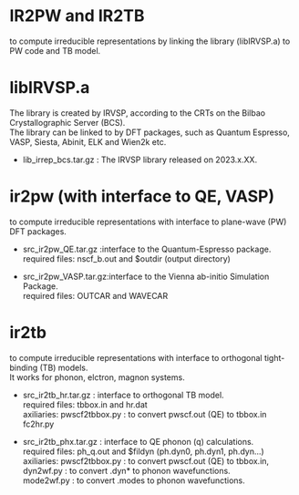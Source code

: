 # IR2PW and IR2TB
to compute irreducible representations by linking the library (libIRVSP.a) to PW code and TB model.</br>


# libIRVSP.a 
The library is created by IRVSP, according to the CRTs on the Bilbao Crystallographic Server (BCS). </br>
The library can be linked to by DFT packages, such as Quantum Espresso, VASP, Siesta, Abinit, ELK and Wien2k etc.

* lib_irrep_bcs.tar.gz : The IRVSP library released on 2023.x.XX.

# ir2pw (with interface to QE, VASP)
to compute irreducible representations with interface to plane-wave (PW) DFT packages.

* src_ir2pw_QE.tar.gz  :interface to the Quantum-Espresso package.</br>
required files: nscf_b.out and $outdir (output directory)
                      

* src_ir2pw_VASP.tar.gz:interface to the Vienna ab-initio Simulation Package.</br>
required files: OUTCAR and WAVECAR


# ir2tb
to compute irreducible representations with interface to orthogonal tight-binding (TB) models. </br>
It works for phonon, elctron, magnon systems.

* src_ir2tb_hr.tar.gz : interface to orthogonal TB model.</br>
required files: tbbox.in and hr.dat </br>
axiliaries: pwscf2tbbox.py : to convert pwscf.out (QE) to tbbox.in </br>
            fc2hr.py
                     
* src_ir2tb_phx.tar.gz : interface to QE phonon (q) calculations. </br>
required files: ph_q.out and $fildyn (ph.dyn0, ph.dyn1, ph.dyn...)
axiliaries: pwscf2tbbox.py : to convert pwscf.out (QE) to tbbox.in, </br>
            dyn2wf.py  : to convert  .dyn* to phonon wavefunctions. </br>
            mode2wf.py : to convert .modes to phonon wavefunctions. 
